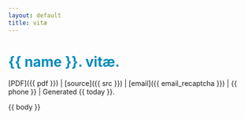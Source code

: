 ```yaml
---
layout: default
title: vitæ
---
```


<style>
h1 {
  color:#008cba;
}
</style>

# {{ name }}. vitæ.

[PDF]({{ pdf }}) &#124;
[source]({{ src }}) &#124;
[email]({{ email_recaptcha }}) &#124;
{{ phone }} &#124;
Generated {{ today }}.

{{ body }}
